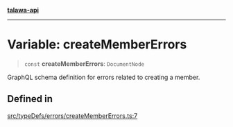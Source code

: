 [**talawa-api**](../../../../README.md)

***

# Variable: createMemberErrors

> `const` **createMemberErrors**: `DocumentNode`

GraphQL schema definition for errors related to creating a member.

## Defined in

[src/typeDefs/errors/createMemberErrors.ts:7](https://github.com/Suyash878/talawa-api/blob/e4413cec641a837926071678fed3c7f67234e31e/src/typeDefs/errors/createMemberErrors.ts#L7)
